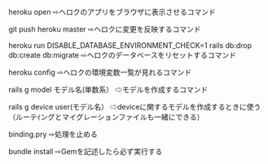 
heroku open
⇨ヘロクのアプリをブラウザに表示させるコマンド

git push heroku master
⇨ヘロクに変更を反映するコマンド

heroku run DISABLE_DATABASE_ENVIRONMENT_CHECK=1 rails db:drop db:create db:migrate
⇨ヘロクのデータベースをリセットするコマンド

heroku config
⇨ヘロクの環境変数一覧が見れるコマンド


rails g model モデル名(単数系）
⇨モデルを作成するコマンド

rails g device user(モデル名）
⇨deviceに関するモデルを作成するときに使う
（ルーテｲングとマイグレーションファイルも一緒にできる）


binding.pry
⇨処理を止める

bundle install
⇨Gemを記述したら必ず実行する
